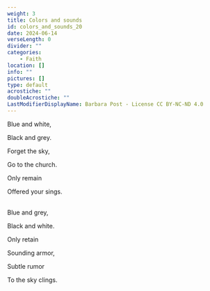 ```yaml
---
weight: 3
title: Colors and sounds
id: colors_and_sounds_20
date: 2024-06-14
verseLength: 0
divider: ""
categories:
    - Faith
location: []
info: ""
pictures: []
type: default
acrostiche: ""
doubleAcrostiche: ""
LastModifierDisplayName: Barbara Post - License CC BY-NC-ND 4.0
---
```

Blue and white,

Black and grey.

Forget the sky,

Go to the church.

Only remain

Offered your sings.

 \
Blue and grey,

Black and white.

Only retain

Sounding armor,

Subtle rumor

To the sky clings.